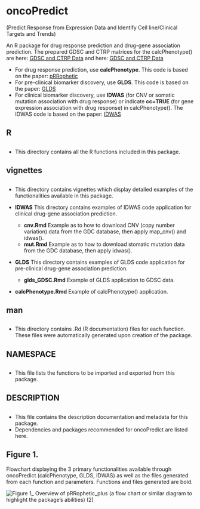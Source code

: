 # oncoPredict 
(Predict Response from Expression Data and Identify Cell line/Clinical Targets and Trends)

An R package for drug response prediction and drug-gene association prediction. The prepared GDSC and CTRP matrices for the calcPhenotype() are here: [GDSC and CTRP Data](https://osf.io/c6tfx/) and here: [GDSC and CTRP Data](https://drive.google.com/drive/folders/19KFOE0zJW6MA-xjokXUkD-rETc9V74UM?usp=sharing)
 *  For drug response prediction, use **calcPhenotype**. This code is based on the paper: [pRRophetic](https://journals.plos.org/plosone/article?id=10.1371/journal.pone.0107468)
 *  For pre-clinical biomarker discovery, use **GLDS**. This code is based on the paper: [GLDS](https://genomebiology.biomedcentral.com/articles/10.1186/s13059-016-1050-9)
 * For clinical biomarker discovery, use **IDWAS** (for CNV or somatic mutation association with drug response) or indicate **cc=TRUE** (for gene expression association with drug response) in calcPhenotype(). The IDWAS code is based on the paper: [IDWAS](https://pubmed.ncbi.nlm.nih.gov/28847918/)
 
## R <h2>
 * This directory contains all the R functions included in this package. 

## vignettes <h2> 
  *  This directory contains vignettes which display detailed examples of the functionalities available in this package.
  *  **IDWAS** This directory contains examples of IDWAS code application for clinical drug-gene association prediction. 
      + **cnv.Rmd** Example as to how to download CNV (copy number variation) data from the GDC database, then apply map_cnv() and idwas().
      + **mut.Rmd** Example as to how to download stomatic mutation data from the GDC database, then apply idwas(). 

  * **GLDS** This directory contains examples of GLDS code application for pre-clinical drug-gene association prediction. 
      + **glds_GDSC.Rmd** Example of GLDS application to GDSC data.  

  * **calcPhenotype.Rmd** Example of calcPhenotype() application.

## man <h2>
 * This directory contains .Rd (R documentation) files for each function. These files were automatically generated upon creation of the package. 

## NAMESPACE <h2>
 * This file lists the functions to be imported and exported from this package. 

## DESCRIPTION <h2>
 * This file contains the description documentation and metadata for this package.
 * Dependencies and packages recommended for oncoPredict are listed here. 
  
## Figure 1. 
Flowchart displaying the 3 primary functionalities available through oncoPredict (calcPhenotype, GLDS, IDWAS) as well as the files generated from each function and parameters. Functions and files generated are bold.

![Figure 1_ Overview of pRRophetic_plus (a flow chart or similar diagram to highlight the package’s abilities)   (2)](https://user-images.githubusercontent.com/62571435/114970102-5d471580-9e3f-11eb-8734-a5e40a3d7f41.jpg)



